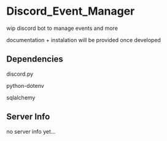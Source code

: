 # Discord_Event_Manager

wip discord bot to manage events and more

documentation + instalation will be provided once developed

## Dependencies

discord.py

python-dotenv

sqlalchemy

## Server Info

no server info yet...
